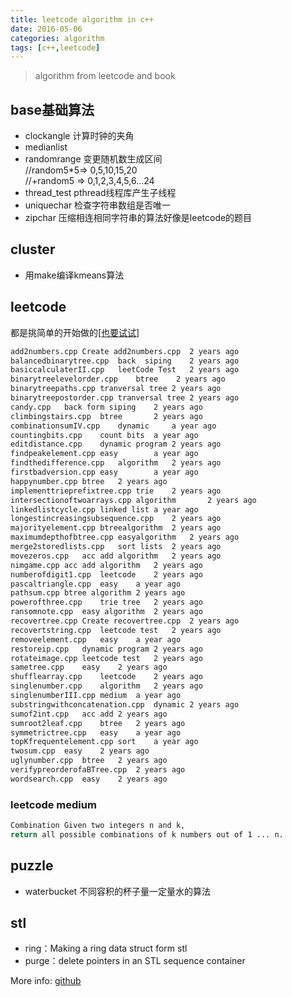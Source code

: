 ```yaml
---
title: leetcode algorithm in c++
date: 2016-05-06
categories: algorithm
tags: [c++,leetcode]
---
```

> algorithm from leetcode and book

## base基础算法
* clockangle 计算时钟的夹角
* medianlist 
* randomrange 变更随机数生成区间  
//random5*5=> 0,5,10,15,20  
//+random5 => 0,1,2,3,4,5,6...24  
* thread_test pthread线程库产生子线程
* uniquechar 检查字符串数组是否唯一
* zipchar 压缩相连相同字符串的算法好像是leetcode的题目

## cluster
* 用make编译kmeans算法

## leetcode
都是挑简单的开始做的[[也要试试](https://leetcode.com/problemset/all/)]

``` bash
add2numbers.cpp	Create add2numbers.cpp	2 years ago
balancedbinarytree.cpp	back  siping	2 years ago
basiccalculaterII.cpp	leetCode Test	2 years ago
binarytreelevelorder.cpp	btree    2 years ago
binarytreepaths.cpp	tranversal tree	2 years ago
binarytreepostorder.cpp	tranversal tree	2 years ago
candy.cpp	back form siping	2 years ago
climbingstairs.cpp	btree	    2 years ago
combinationsumIV.cpp	dynamic	    a year ago
countingbits.cpp	count bits	a year ago
editdistance.cpp	dynamic program	2 years ago
findpeakelement.cpp	easy	    a year ago
findthedifference.cpp	algorithm	2 years ago
firstbadversion.cpp	easy	    a year ago
happynumber.cpp	btree	2 years ago
implementtrieprefixtree.cpp	trie	2 years ago
intersectionoftwoarrays.cpp	algorithm	    2 years ago
linkedlistcycle.cpp	linked list	a year ago
longestincreasingsubsequence.cpp	2 years ago
majorityelement.cpp	btreealgorithm	2 years ago
maximumdepthofbtree.cpp	easyalgorithm	2 years ago
merge2storedlists.cpp	sort lists	2 years ago
movezeros.cpp	acc add	algorithm   2 years ago
nimgame.cpp	acc add	algorithm   2 years ago
numberofdigit1.cpp	leetcode	2 years ago
pascaltriangle.cpp	easy	a year ago
pathsum.cpp	btree algorithm	2 years ago
powerofthree.cpp	trie tree	2 years ago
ransomnote.cpp	easy algorithm	2 years ago
recovertree.cpp	Create recovertree.cpp	2 years ago
recovertstring.cpp	leetcode test	2 years ago
removeelement.cpp	easy	a year ago
restoreip.cpp	dynamic program	2 years ago
rotateimage.cpp	leetcode test	2 years ago
sametree.cpp	easy	2 years ago
shufflearray.cpp	leetcode	2 years ago
singlenumber.cpp	algorithm	2 years ago
singlenumberIII.cpp	medium	a year ago
substringwithconcatenation.cpp	dynamic	2 years ago
sumof2int.cpp	acc add	2 years ago
sumroot2leaf.cpp	btree	2 years ago
symmetrictree.cpp	easy	a year ago
topKfrequentelement.cpp	sort	a year ago
twosum.cpp	easy	2 years ago
uglynumber.cpp	btree	2 years ago
verifypreorderofaBTree.cpp	2 years ago
wordsearch.cpp	easy	2 years ago
```

### leetcode medium 

``` bash
Combination Given two integers n and k,   
return all possible combinations of k numbers out of 1 ... n.
```

## puzzle  
* waterbucket 不同容积的杯子量一定量水的算法

## stl 
* ring：Making a ring data struct form stl
* purge：delete pointers in an STL sequence container

More info: [github](https://github.com/bblu/algocpp/)
